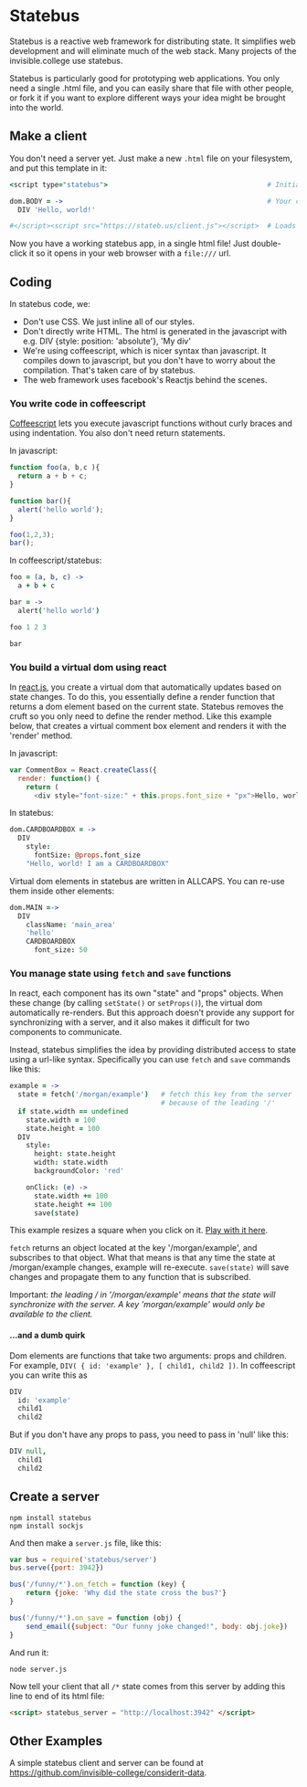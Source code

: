 # Statebus

Statebus is a reactive web framework for distributing state. It simplifies web development and will eliminate much of the web stack. Many projects of the invisible.college use statebus. 

Statebus is particularly good for prototyping web applications. You only need a single .html file, and you can easily share that file with other people, or fork it if you want to explore different ways your idea might be brought into the world. 

## Make a client

You don't need a server yet.  Just make a new `.html` file on your
filesystem, and put this template in it:

```coffeescript
<script type="statebus">                                       # Initial line

dom.BODY = ->                                                  # Your code here
  DIV 'Hello, world!'

#</script><script src="https://stateb.us/client.js"></script>  # Loads statebus
```

Now you have a working statebus app, in a single html file!  Just
double-click it so it opens in your web browser with a `file:///` url.


## Coding

In statebus code, we: 
- Don't use CSS. We just inline all of our styles.
- Don't directly write HTML. The html is generated in the javascript with e.g. DIV {style: position: 'absolute'}, 'My div'
- We're using coffeescript, which is nicer syntax than javascript. It compiles down to javascript, but you don't have to worry about the compilation. That's taken care of by statebus.
- The web framework uses facebook's Reactjs behind the scenes.

### You write code in coffeescript

[Coffeescript](http://coffeescript.org) lets you execute javascript functions without curly braces and using indentation. You also don't need return statements.

In javascript:

```javascript
function foo(a, b,c ){
  return a + b + c;
}

function bar(){
  alert('hello world');
}

foo(1,2,3);
bar();
```

In coffeescript/statebus:

```coffeescript
foo = (a, b, c) ->
  a + b + c

bar = ->
  alert('hello world')

foo 1 2 3

bar
```

### You build a virtual dom using react

In [react.js](https://facebook.github.io/react/), you create a virtual dom that automatically updates based on state changes. To do this, you essentially define a render function that returns a dom element based on the current state. Statebus removes the cruft so you only need to define the render method. Like this example below, that creates a virtual comment box element and renders it with the 'render' method.

In javascript:

```javascript
var CommentBox = React.createClass({ 
  render: function() { 
    return ( 
      <div style="font-size:" + this.props.font_size + "px">Hello, world! I am a CARDBOARDBOX</div> ); } });
```

In statebus:

```coffeescript
dom.CARDBOARDBOX = ->
  DIV
    style: 
      fontSize: @props.font_size
    "Hello, world! I am a CARDBOARDBOX"
```

Virtual dom elements in statebus are written in ALLCAPS. You can re-use them inside other elements:

```coffeescript
dom.MAIN =->
  DIV
    className: 'main_area'
    'hello'
    CARDBOARDBOX
      font_size: 50
```

### You manage state using `fetch` and `save` functions
In react, each component has its own "state" and "props" objects. When these change (by calling `setState()` or `setProps()`), the virtual dom automatically re-renders. But this approach doesn't provide any support for synchronizing with a server, and it also makes it difficult for two components to communicate.

Instead, statebus simplifies the idea by providing distributed access to state using a url-like syntax. Specifically you can use `fetch` and `save` commands like this:

```coffeescript
example = ->
  state = fetch('/morgan/example')   # fetch this key from the server
                                     # because of the leading '/'
  if state.width == undefined
    state.width = 100
    state.height = 100
  DIV
    style:
      height: state.height
      width: state.width
      backgroundColor: 'red'

    onClick: (e) ->
      state.width += 100
      state.height += 100
      save(state)
```

This example resizes a square when you click on it. [Play with it here](https://cheeseburgertherapy.com/emo/square).

`fetch` returns an object located at the key '/morgan/example', and subscribes to that object. What that means is that any time the state at /morgan/example changes, example will re-execute. `save(state)` will save changes and propagate them to any function that is subscribed.

Important: *the leading / in '/morgan/example' means that the state will synchronize with the server. A key 'morgan/example' would only be available to the client.*

#### ...and a dumb quirk

Dom elements are functions that take two arguments: props and children. For example, `DIV( { id: 'example' }, [ child1, child2 ])`. In coffeescript you can write this as

```coffeescript
DIV
  id: 'example'
  child1
  child2
```

But if you don't have any props to pass, you need to pass in 'null' like this:

```coffeescript
DIV null,
  child1
  child2
```

## Create a server

```
npm install statebus
npm install sockjs
```

And then make a `server.js` file, like this:

```javascript
var bus = require('statebus/server')
bus.serve({port: 3942})

bus('/funny/*').on_fetch = function (key) {
    return {joke: 'Why did the state cross the bus?'}
}

bus('/funny/*').on_save = function (obj) {
    send_email({subject: "Our funny joke changed!", body: obj.joke})
}
```

And run it:

```
node server.js
```

Now tell your client that all `/*` state comes from this server by
adding this line to end of its html file:

```html
<script> statebus_server = "http://localhost:3942" </script>
```

## Other Examples

A simple statebus client and server can be found at https://github.com/invisible-college/considerit-data. 

